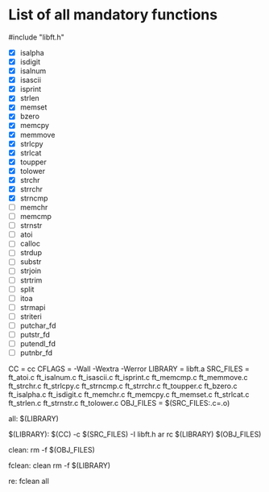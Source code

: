 # List of all mandatory functions

#include "libft.h"

- [x] isalpha
- [x] isdigit
- [x] isalnum
- [x] isascii
- [x] isprint
- [x] strlen
- [x] memset
- [x] bzero
- [x] memcpy
- [x] memmove
- [x] strlcpy
- [x] strlcat
- [x] toupper
- [x] tolower
- [x] strchr
- [x] strrchr
- [x] strncmp
- [ ] memchr
- [ ] memcmp
- [ ] strnstr
- [ ] atoi
- [ ] calloc
- [ ] strdup
- [ ] substr
- [ ] strjoin
- [ ] strtrim
- [ ] split
- [ ] itoa
- [ ] strmapi
- [ ] striteri
- [ ] putchar_fd
- [ ] putstr_fd
- [ ] putendl_fd
- [ ] putnbr_fd

CC = cc
CFLAGS = -Wall -Wextra -Werror
LIBRARY = libft.a
SRC_FILES = ft_atoi.c ft_isalnum.c ft_isascii.c ft_isprint.c ft_memcmp.c ft_memmove.c ft_strchr.c ft_strlcpy.c ft_strncmp.c ft_strrchr.c ft_toupper.c ft_bzero.c ft_isalpha.c ft_isdigit.c ft_memchr.c ft_memcpy.c ft_memset.c ft_strlcat.c ft_strlen.c ft_strnstr.c ft_tolower.c
OBJ_FILES = $(SRC_FILES:.c=.o)

all: $(LIBRARY)

$(LIBRARY):
	$(CC) -c $(SRC_FILES) -I libft.h
	ar rc $(LIBRARY) $(OBJ_FILES)

clean:
	rm -f $(OBJ_FILES)

fclean: clean
	rm -f $(LIBRARY)

re: fclean all
